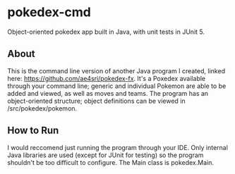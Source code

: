 # pokedex-cmd
Object-oriented pokedex app built in Java, with unit tests in JUnit 5.

## About

This is the command line version of another Java program I created, linked here: https://github.com/ae4sri/pokedex-fx. It's a Poxedex available through your command line;
generic and individual Pokemon are able to be added and viewed, as well as moves and teams. The program has an object-oriented structure; object definitions can be viewed in /src/pokedex/pokemon.

## How to Run

I would reccomend just running the program through your IDE. Only internal Java libraries are used (except for JUnit for testing) so the program shouldn't be 
too difficult to configure. The Main class
is pokedex.Main.
